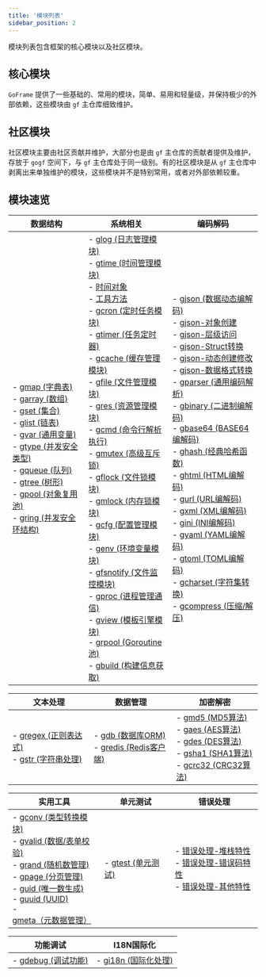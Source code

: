 ```yaml
---
title: '模块列表'
sidebar_position: 2
---
```


模块列表包含框架的核心模块以及社区模块。

## 核心模块

`GoFrame` 提供了一些基础的、常用的模块，简单、易用和轻量级，并保持极少的外部依赖，这些模块由 `gf` 主仓库细致维护。

## 社区模块

社区模块主要由社区贡献并维护，大部分也是由 `gf` 主仓库的贡献者提供及维护，存放于 `gogf` 空间下，与 `gf` 主仓库处于同一级别。有的社区模块是从 `gf` 主仓库中剥离出来单独维护的模块，这些模块并不是特别常用，或者对外部依赖较重。

## 模块速览

| 数据结构 | 系统相关 | 编码解码 |
| --- | --- | --- |
| - [gmap (字典表)](output/goframe-v1.15-md/模块列表/数据结构/gmap%20-字典表)<br />- [garray (数组)](output/goframe-v1.15-md/模块列表/数据结构/garray%20-数组)<br />- [gset (集合)](output/goframe-v1.15-md/模块列表/数据结构/gset%20-集合)<br />- [glist (链表)](output/goframe-v1.15-md/模块列表/数据结构/glist%20-链表)<br />- [gvar (通用变量)](output/goframe-v1.15-md/模块列表/数据结构/gvar%20-通用变量)<br />- [gtype (并发安全类型)](output/goframe-v1.15-md/模块列表/数据结构/gtype%20-并发安全类型)<br />- [gqueue (队列)](output/goframe-v1.15-md/模块列表/数据结构/gqueue%20-队列)<br />- [gtree (树形)](output/goframe-v1.15-md/模块列表/数据结构/gtree%20-树形)<br />- [gpool (对象复用池)](output/goframe-v1.15-md/模块列表/数据结构/gpool%20-对象复用池)<br />- [gring (并发安全环结构)](output/goframe-v1.15-md/模块列表/数据结构/gring%20-并发安全环结构) | - [glog (日志管理模块)](output/goframe-v1.15-md/模块列表/系统相关/glog%20-日志管理模块)<br />- [gtime (时间管理模块)](output/goframe-v1.15-md/模块列表/系统相关/gtime%20-时间管理模块) <br />  - [时间对象](output/goframe-v1.15-md/模块列表/系统相关/gtime%20-时间管理模块/时间对象)<br />  - [工具方法](output/goframe-v1.15-md/模块列表/系统相关/gtime%20-时间管理模块/工具方法)<br />- [gcron (定时任务模块)](output/goframe-v1.15-md/模块列表/系统相关/gcron%20-定时任务模块)<br />- [gtimer (任务定时器)](output/goframe-v1.15-md/模块列表/系统相关/gtimer%20-任务定时器)<br />- [gcache (缓存管理模块)](output/goframe-v1.15-md/模块列表/系统相关/gcache%20-缓存管理模块)<br />- [gfile (文件管理模块)](output/goframe-v1.15-md/模块列表/系统相关/gfile%20-文件管理模块)<br />- [gres (资源管理模块)](output/goframe-v1.15-md/模块列表/系统相关/gres%20-资源管理模块)<br />- [gcmd (命令行解析执行)](output/goframe-v1.15-md/模块列表/系统相关/gcmd%20-命令行解析执行)<br />- [gmutex (高级互斥锁)](output/goframe-v1.15-md/模块列表/系统相关/gmutex%20-高级互斥锁)<br />- [gflock (文件锁模块)](output/goframe-v1.15-md/模块列表/系统相关/gflock%20-文件锁模块)<br />- [gmlock (内存锁模块)](output/goframe-v1.15-md/模块列表/系统相关/gmlock%20-内存锁模块)<br />- [gcfg (配置管理模块)](output/goframe-v1.15-md/模块列表/系统相关/gcfg%20-配置管理模块)<br />- [genv (环境变量模块)](output/goframe-v1.15-md/模块列表/系统相关/genv%20-环境变量模块)<br />- [gfsnotify (文件监控模块)](output/goframe-v1.15-md/模块列表/系统相关/gfsnotify%20-文件监控模块)<br />- [gproc (进程管理通信)](output/goframe-v1.15-md/模块列表/系统相关/gproc%20-进程管理通信)<br />- [gview (模板引擎模块)](output/goframe-v1.15-md/模块列表/系统相关/gview%20-模板引擎模块)<br />- [grpool (Goroutine池)](output/goframe-v1.15-md/模块列表/系统相关/grpool%20-Goroutine池)<br />- [gbuild (构建信息获取)](output/goframe-v1.15-md/模块列表/系统相关/gbuild%20-构建信息获取) | - [gjson (数据动态编解码)](output/goframe-v1.15-md/模块列表/编码解码/gjson%20-数据动态编解码) <br />  - [gjson-对象创建](output/goframe-v1.15-md/模块列表/编码解码/gjson%20-数据动态编解码/gjson-对象创建)<br />  - [gjson-层级访问](output/goframe-v1.15-md/模块列表/编码解码/gjson%20-数据动态编解码/gjson-层级访问)<br />  - [gjson-Struct转换](output/goframe-v1.15-md/模块列表/编码解码/gjson%20-数据动态编解码/gjson-Struct转换)<br />  - [gjson-动态创建修改](output/goframe-v1.15-md/模块列表/编码解码/gjson%20-数据动态编解码/gjson-动态创建修改)<br />  - [gjson-数据格式转换](output/goframe-v1.15-md/模块列表/编码解码/gjson%20-数据动态编解码/gjson-数据格式转换)<br />- [gparser (通用编码解析)](output/goframe-v1.15-md/模块列表/编码解码/gparser%20-通用编码解析)<br />- [gbinary (二进制编解码)](output/goframe-v1.15-md/模块列表/编码解码/gbinary%20-二进制编解码)<br />- [gbase64 (BASE64编解码)](output/goframe-v1.15-md/模块列表/编码解码/gbase64%20-BASE64编解码)<br />- [ghash (经典哈希函数)](output/goframe-v1.15-md/模块列表/编码解码/ghash%20-经典哈希函数)<br />- [ghtml (HTML编解码)](output/goframe-v1.15-md/模块列表/编码解码/ghtml%20-HTML编解码)<br />- [gurl (URL编解码)](output/goframe-v1.15-md/模块列表/编码解码/gurl%20-URL编解码)<br />- [gxml (XML编解码)](output/goframe-v1.15-md/模块列表/编码解码/gxml%20-XML编解码)<br />- [gini (INI编解码)](output/goframe-v1.15-md/模块列表/编码解码/gini%20-INI编解码)<br />- [gyaml (YAML编解码)](output/goframe-v1.15-md/模块列表/编码解码/gyaml%20-YAML编解码)<br />- [gtoml (TOML编解码)](output/goframe-v1.15-md/模块列表/编码解码/gtoml%20-TOML编解码)<br />- [gcharset (字符集转换)](output/goframe-v1.15-md/模块列表/编码解码/gcharset%20-字符集转换)<br />- [gcompress (压缩/解压)](output/goframe-v1.15-md/模块列表/编码解码/gcompress%20-压缩解压) |

| 文本处理 | 数据管理 | 加密解密 |
| --- | --- | --- |
| - [gregex (正则表达式)](output/goframe-v1.15-md/模块列表/文本处理/gregex%20-正则表达式)<br />- [gstr (字符串处理)](output/goframe-v1.15-md/模块列表/文本处理/gstr%20-字符串处理) | - [gdb (数据库ORM)](output/goframe-v1.15-md/模块列表/数据管理/gdb%20-数据库ORM)<br />- [gredis (Redis客户端)](output/goframe-v1.15-md/模块列表/数据管理/gredis%20-Redis客户端) | - [gmd5 (MD5算法)](output/goframe-v1.15-md/模块列表/加密解密/gmd5%20-MD5算法)<br />- [gaes (AES算法)](output/goframe-v1.15-md/模块列表/加密解密/gaes%20-AES算法)<br />- [gdes (DES算法)](output/goframe-v1.15-md/模块列表/加密解密/gdes%20-DES算法)<br />- [gsha1 (SHA1算法)](output/goframe-v1.15-md/模块列表/加密解密/gsha1%20-SHA1算法)<br />- [gcrc32 (CRC32算法)](output/goframe-v1.15-md/模块列表/加密解密/gcrc32%20-CRC32算法) |

| 实用工具 | 单元测试 | 错误处理 |
| --- | --- | --- |
| - [gconv (类型转换模块)](output/goframe-v1.15-md/模块列表/实用工具/gconv%20-类型转换模块)<br />- [gvalid (数据/表单校验)](output/goframe-v1.15-md/模块列表/实用工具/gvalid%20-数据表单校验)<br />- [grand (随机数管理)](output/goframe-v1.15-md/模块列表/实用工具/grand%20-随机数管理)<br />- [gpage (分页管理)](output/goframe-v1.15-md/模块列表/实用工具/gpage%20-分页管理)<br />- [guid (唯一数生成)](output/goframe-v1.15-md/模块列表/实用工具/guid%20-唯一数生成)<br />- [guuid (UUID)](output/goframe-v1.15-md/模块列表/实用工具/guuid%20-UUID)<br />- [gmeta（元数据管理）](output/goframe-v1.15-md/模块列表/实用工具/gmeta（元数据管理）) | - [gtest (单元测试)](output/goframe-v1.15-md/模块列表/单元测试/gtest%20-单元测试) | - [错误处理-堆栈特性](output/goframe-v1.15-md/核心组件/错误处理/错误处理-堆栈特性)<br />- [错误处理-错误码特性](output/goframe-v1.15-md/核心组件/错误处理/错误处理-错误码特性)<br />- [错误处理-其他特性](output/goframe-v1.15-md/核心组件/错误处理/错误处理-其他特性) |

| 功能调试 | I18N国际化 |
| --- | --- |
| - [gdebug (调试功能)](output/goframe-v1.15-md/模块列表/功能调试/gdebug%20-调试功能) | - [gi18n (国际化处理)](output/goframe-v1.15-md/模块列表/I18N国际化/gi18n%20-国际化处理) |